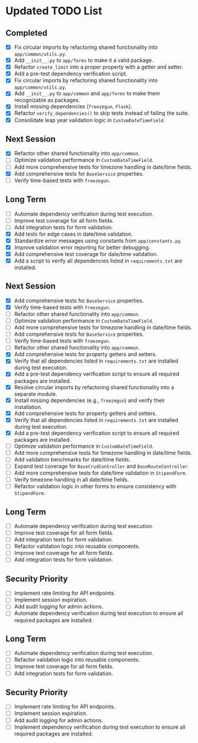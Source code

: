 # Updated TODO List

## Completed
- [x] Fix circular imports by refactoring shared functionality into `app/common/utils.py`.
- [x] Add `__init__.py` to `app/forms` to make it a valid package.
- [x] Refactor `create_limit` into a proper property with a getter and setter.
- [x] Add a pre-test dependency verification script.
- [x] Fix circular imports by refactoring shared functionality into `app/common/utils.py`.
- [x] Add `__init__.py` to `app/common` and `app/forms` to make them recognizable as packages.
- [x] Install missing dependencies (`freezegun`, `Flask`).
- [x] Refactor `verify_dependencies()` to skip tests instead of failing the suite.
- [x] Consolidate leap year validation logic in `CustomDateTimeField`.

## Next Session
- [x] Refactor other shared functionality into `app/common`.
- [ ] Optimize validation performance in `CustomDateTimeField`.
- [ ] Add more comprehensive tests for timezone handling in date/time fields.
- [x] Add comprehensive tests for `BaseService` properties.
- [ ] Verify time-based tests with `freezegun`.

## Long Term
- [ ] Automate dependency verification during test execution.
- [ ] Improve test coverage for all form fields.
- [ ] Add integration tests for form validation.
- [x] Add tests for edge cases in date/time validation.
- [x] Standardize error messages using constants from `app/constants.py`.
- [x] Improve validation error reporting for better debugging.
- [x] Add comprehensive test coverage for date/time validation.
- [x] Add a script to verify all dependencies listed in `requirements.txt` are installed.

## Next Session
- [x] Add comprehensive tests for `BaseService` properties.
- [x] Verify time-based tests with `freezegun`.
- [ ] Refactor other shared functionality into `app/common`.
- [ ] Optimize validation performance in `CustomDateTimeField`.
- [ ] Add more comprehensive tests for timezone handling in date/time fields.
- [ ] Add comprehensive tests for `BaseService` properties.
- [ ] Verify time-based tests with `freezegun`.
- [ ] Refactor other shared functionality into `app/common`.
- [x] Add comprehensive tests for property getters and setters.
- [x] Verify that all dependencies listed in `requirements.txt` are installed during test execution.
- [x] Add a pre-test dependency verification script to ensure all required packages are installed.
- [x] Resolve circular imports by refactoring shared functionality into a separate module.
- [x] Install missing dependencies (e.g., `freezegun`) and verify their installation.
- [x] Add comprehensive tests for property getters and setters.
- [x] Verify that all dependencies listed in `requirements.txt` are installed during test execution.
- [x] Add a pre-test dependency verification script to ensure all required packages are installed.
- [ ] Optimize validation performance in `CustomDateTimeField`.
- [ ] Add more comprehensive tests for timezone handling in date/time fields.
- [ ] Add validation benchmarks for date/time fields.
- [ ] Expand test coverage for `BaseCrudController` and `BaseRouteController`.
- [ ] Add more comprehensive tests for date/time validation in `StipendForm`.
- [ ] Verify timezone handling in all date/time fields.
- [ ] Refactor validation logic in other forms to ensure consistency with `StipendForm`.

## Long Term
- [ ] Automate dependency verification during test execution.
- [ ] Improve test coverage for all form fields.
- [ ] Add integration tests for form validation.
- [ ] Refactor validation logic into reusable components.
- [ ] Improve test coverage for all form fields.
- [ ] Add integration tests for form validation.

## Security Priority
- [ ] Implement rate limiting for API endpoints.
- [ ] Implement session expiration.
- [ ] Add audit logging for admin actions.
- [ ] Automate dependency verification during test execution to ensure all required packages are installed.

## Long Term
- [ ] Automate dependency verification during test execution.
- [ ] Refactor validation logic into reusable components.
- [ ] Improve test coverage for all form fields.
- [ ] Add integration tests for form validation.

## Security Priority
- [ ] Implement rate limiting for API endpoints.
- [ ] Implement session expiration.
- [ ] Add audit logging for admin actions.
- [ ] Implement dependency verification during test execution to ensure all required packages are installed.
